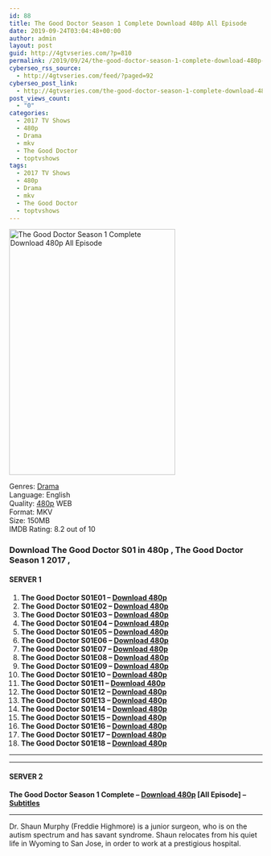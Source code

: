 ```yaml
---
id: 88
title: The Good Doctor Season 1 Complete Download 480p All Episode
date: 2019-09-24T03:04:48+00:00
author: admin
layout: post
guid: http://4gtvseries.com/?p=810
permalink: /2019/09/24/the-good-doctor-season-1-complete-download-480p-all-episode/
cyberseo_rss_source:
  - http://4gtvseries.com/feed/?paged=92
cyberseo_post_link:
  - http://4gtvseries.com/the-good-doctor-season-1-complete-download-480p-all-episode/
post_views_count:
  - "0"
categories:
  - 2017 TV Shows
  - 480p
  - Drama
  - mkv
  - The Good Doctor
  - toptvshows
tags:
  - 2017 TV Shows
  - 480p
  - Drama
  - mkv
  - The Good Doctor
  - toptvshows
---
```

<img loading="lazy" class="aligncenter" src="https://1.bp.blogspot.com/-5QHqZzr9V9A/XYmzxvSrBnI/AAAAAAAAAJQ/uSp__7Hvmy8Ir9Rpwr14HYeoBkK1ruZqgCK4BGAYYCw/s1600/The%2BGood%2BDoctor%2BSeason%2B1.jpg" alt="The Good Doctor Season 1 Complete Download 480p All Episode" width="330" height="488" />

Genres:&nbsp;<a href="http://4gtvseries.com/tag/drama/" data-wpel-link="internal">Drama</a>  
Language: English  
Quality:&nbsp;<a href="http://4gtvseries.com/tag/480p/" data-wpel-link="internal">480p</a> WEB  
Format: MKV  
Size: 150MB  
IMDB Rating: 8.2 out of 10

### **Download The Good Doctor S01 in 480p , The Good Doctor Season 1 2017 ,&nbsp;**

#### <span><strong>SERVER 1</strong></span>

  1. **The Good Doctor S01E01 – <a href="http://slink.dl480p.xyz/75vsWErw" data-wpel-link="external" target="_blank" rel="nofollow external noopener noreferrer" class="wpel-icon-left"><i class="wpel-icon fa fa-download" aria-hidden="true"></i>Download 480p</a>**
  2. **The Good Doctor S01E02 – <a href="http://slink.dl480p.xyz/a6ui8" data-wpel-link="external" target="_blank" rel="nofollow external noopener noreferrer" class="wpel-icon-left"><i class="wpel-icon fa fa-download" aria-hidden="true"></i>Download 480p</a>**
  3. **The Good Doctor S01E03 – <a href="http://slink.dl480p.xyz/iIe2f" data-wpel-link="external" target="_blank" rel="nofollow external noopener noreferrer" class="wpel-icon-left"><i class="wpel-icon fa fa-download" aria-hidden="true"></i>Download 480p</a>**
  4. **The Good Doctor S01E04 – <a href="http://slink.dl480p.xyz/Rxy8wUf" data-wpel-link="external" target="_blank" rel="nofollow external noopener noreferrer" class="wpel-icon-left"><i class="wpel-icon fa fa-download" aria-hidden="true"></i>Download 480p</a>**
  5. **The Good Doctor S01E05 – <a href="http://slink.dl480p.xyz/B2wE" data-wpel-link="external" target="_blank" rel="nofollow external noopener noreferrer" class="wpel-icon-left"><i class="wpel-icon fa fa-download" aria-hidden="true"></i>Download 480p</a>**
  6. **The Good Doctor S01E06 – <a href="http://slink.dl480p.xyz/XBqLban" data-wpel-link="external" target="_blank" rel="nofollow external noopener noreferrer" class="wpel-icon-left"><i class="wpel-icon fa fa-download" aria-hidden="true"></i>Download 480p</a>**
  7. **The Good Doctor S01E07 – <a href="http://slink.dl480p.xyz/hafly9R" data-wpel-link="external" target="_blank" rel="nofollow external noopener noreferrer" class="wpel-icon-left"><i class="wpel-icon fa fa-download" aria-hidden="true"></i>Download 480p</a>**
  8. **The Good Doctor S01E08 – <a href="http://slink.dl480p.xyz/Ts9Y" data-wpel-link="external" target="_blank" rel="nofollow external noopener noreferrer" class="wpel-icon-left"><i class="wpel-icon fa fa-download" aria-hidden="true"></i>Download 480p</a>**
  9. **The Good Doctor S01E09 – <a href="http://slink.dl480p.xyz/031aI2g" data-wpel-link="external" target="_blank" rel="nofollow external noopener noreferrer" class="wpel-icon-left"><i class="wpel-icon fa fa-download" aria-hidden="true"></i>Download 480p</a>**
 10. **The Good Doctor S01E10 – <a href="http://slink.dl480p.xyz/4CseBljT" data-wpel-link="external" target="_blank" rel="nofollow external noopener noreferrer" class="wpel-icon-left"><i class="wpel-icon fa fa-download" aria-hidden="true"></i>Download 480p</a>**
 11. **The Good Doctor S01E11 – <a href="http://slink.dl480p.xyz/rASjxIe" data-wpel-link="external" target="_blank" rel="nofollow external noopener noreferrer" class="wpel-icon-left"><i class="wpel-icon fa fa-download" aria-hidden="true"></i>Download 480p</a>**
 12. **The Good Doctor S01E12 – <a href="http://slink.dl480p.xyz/bDzFFs" data-wpel-link="external" target="_blank" rel="nofollow external noopener noreferrer" class="wpel-icon-left"><i class="wpel-icon fa fa-download" aria-hidden="true"></i>Download 480p</a>**
 13. **The Good Doctor S01E13 – <a href="http://slink.dl480p.xyz/YkAxKb0w" data-wpel-link="external" target="_blank" rel="nofollow external noopener noreferrer" class="wpel-icon-left"><i class="wpel-icon fa fa-download" aria-hidden="true"></i>Download 480p</a>**
 14. **The Good Doctor S01E14 – <a href="http://slink.dl480p.xyz/Pn3dky" data-wpel-link="external" target="_blank" rel="nofollow external noopener noreferrer" class="wpel-icon-left"><i class="wpel-icon fa fa-download" aria-hidden="true"></i>Download 480p</a>**
 15. **The Good Doctor S01E15 – <a href="http://slink.dl480p.xyz/BU6KM" data-wpel-link="external" target="_blank" rel="nofollow external noopener noreferrer" class="wpel-icon-left"><i class="wpel-icon fa fa-download" aria-hidden="true"></i>Download 480p</a>**
 16. **The Good Doctor S01E16 – <a href="http://slink.dl480p.xyz/hBRsgpt" data-wpel-link="external" target="_blank" rel="nofollow external noopener noreferrer" class="wpel-icon-left"><i class="wpel-icon fa fa-download" aria-hidden="true"></i>Download 480p</a>**
 17. **The Good Doctor S01E17 – <a href="http://slink.dl480p.xyz/5Q3ow3HP" data-wpel-link="external" target="_blank" rel="nofollow external noopener noreferrer" class="wpel-icon-left"><i class="wpel-icon fa fa-download" aria-hidden="true"></i>Download 480p</a>**
 18. **The Good Doctor S01E18 – <a href="http://slink.dl480p.xyz/ydidR" data-wpel-link="external" target="_blank" rel="nofollow external noopener noreferrer" class="wpel-icon-left"><i class="wpel-icon fa fa-download" aria-hidden="true"></i>Download 480p</a>**

* * *

* * *

#### <span><strong>SERVER 2</strong></span>

**The Good Doctor Season 1 Complete – <a href="http://dl480p.xyz/575/" data-wpel-link="external" target="_blank" rel="nofollow external noopener noreferrer" class="wpel-icon-left"><i class="wpel-icon fa fa-download" aria-hidden="true"></i>Download 480p</a> [All Episode] – <a href="https://subscene.com/subtitles/the-good-doctor-us-first-season" data-wpel-link="external" target="_blank" rel="nofollow external noopener noreferrer" class="wpel-icon-left"><i class="wpel-icon fa fa-download" aria-hidden="true"></i>Subtitles</a>**

* * *

Dr. Shaun Murphy (Freddie Highmore) is a junior surgeon, who is on the autism spectrum and has savant syndrome. Shaun relocates from his quiet life in Wyoming to San Jose, in order to work at a prestigious hospital.

<div align="center">
</div>
